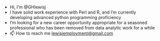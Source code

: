 -  Hi, I’m @GHlewisj
-  I have solid work experience with Perl and R, and I’m currently developing advanced python programming proficiency
-  I’m looking for a new career opportunity appropriate for a seasoned professional who has been removed from data analytic work for a while
- 📫 How to reach me lewisjemployment@gmail.com

<!---
GHlewisj/GHlewisj is a ✨ special ✨ repository because its `README.md` (this file) appears on your GitHub profile.
You can click the Preview link to take a look at your changes.
--->
